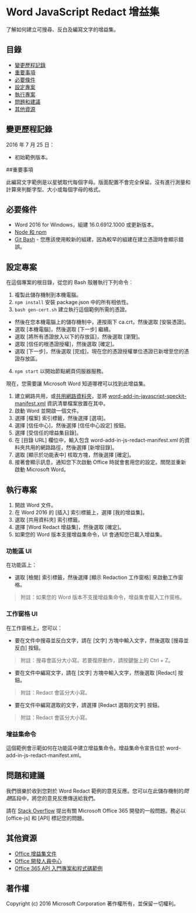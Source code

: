 # Word  JavaScript Redact 增益集

了解如何建立可搜尋、反白及編寫文字的增益集。    

## 目錄
* [變更歷程記錄](#變更歷程記錄)
* [重要事項](#重要事項)
* [必要條件](#必要條件)
* [設定專案](#設定專案)
* [執行專案](#執行專案)
* [問題和建議](#問題和建議)
* [其他資源](#其他資源)

## 變更歷程記錄

2016 年 7 月 25 日：
* 初始範例版本。

##重要事項

此編寫文字範例是以星號取代每個字母。版面配置不會完全保留。沒有進行測量和計算來判斷字型、大小或每個字母的格式。

## 必要條件

* Word 2016 for Windows，組建 16.0.6912.1000 或更新版本。
* [Node 和 npm](https://nodejs.org/en/)
* [Git Bash](https://git-scm.com/downloads) - 您應該使用較新的組建，因為較早的組建在建立憑證時會顯示錯誤。

## 設定專案

在這個專案的根目錄，從您的 Bash 殼層執行下列命令︰

1. 複製此儲存機制到本機電腦。
2. ```npm install``` 安裝 package.json 中的所有相依性。
3. ```bash gen-cert.sh``` 建立執行這個範例所需的憑證。 
* 然後在您本機電腦上的儲存機制中，連按兩下 ca.crt，然後選取 [安裝憑證]<e />。 
* 選取 [本機電腦]<e />，然後選取 [下一步]<e /> 繼續。 
* 選取 [將所有憑證放入以下的存放區]<e />，然後選取 [瀏覽]<e />。  
* 選取 [信任的根憑證授權]<e />，然後選取 [確定]<e />。 
* 選取 [下一步]<e />，然後選取 [完成]<e />，現在您的憑證授權單位憑證已新增至您的憑證存放區。
4. ```npm start``` 以開始節點網頁伺服器服務。

現在，您需要讓 Microsoft Word 知道哪裡可以找到此增益集。

1. 建立網路共用，或[共用網路資料夾](https://technet.microsoft.com/zh-tw/library/cc770880.aspx)，並將 [word-add-in-javascript-speckit-manifest.xml](word-add-in-javascript-speckit-manifest.xml) 資訊清單檔案放置在其中。
3. 啟動 Word 並開啟一個文件。
4. 選擇 [檔案]<e /> 索引標籤，然後選擇 [選項]<e />。
5. 選擇 [信任中心]<e />，然後選擇 [信任中心設定]<e /> 按鈕。
6. 選擇 [受信任的增益集目錄]<e />。
7. 在 [目錄 URL]<e /> 欄位中，輸入包含 word-add-in-js-redact-manifest.xml 的資料夾共用的網路路徑，然後選擇 [新增目錄]<e />。
8. 選取 [顯示於功能表中]<e /> 核取方塊，然後選擇 [確定]<e />。
9. 接著會顯示訊息，通知您下次啟動 Office 時就會套用您的設定。關閉並重新啟動 Microsoft Word。

## 執行專案

1. 開啟 Word 文件。
2. 在 Word 2016 的 [插入]<e /> 索引標籤上，選擇 [我的增益集]<e />。
3. 選取 [共用資料夾]<e /> 索引標籤。
4. 選擇 [Word Redact 增益集]<e />，然後選取 [確定]<e />。
5. 如果您的 Word 版本支援增益集命令，UI 會通知您已載入增益集。

### 功能區 UI

在功能區上：
* 選取 [檢閱]<e /> 索引標籤，然後選擇 [顯示 Redaction 工作窗格]<e /> 來啟動工作窗格。

 > 附註：如果您的 Word 版本不支援增益集命令，增益集會載入工作窗格。

### 工作窗格 UI

在工作窗格上，您可以：
* 要在文件中搜尋並反白文字，請在 [文字] 方塊中輸入文字，然後選取 [搜尋並反白]<e /> 按鈕。
  
> 附註：搜尋會區分大小寫。若要復原動作，請按鍵盤上的 Ctrl + Z。

* 要在文件中編寫文字，請在 [文字] 方塊中輸入文字，然後選取 [Redact]<e /> 按鈕。
  
> 附註：Redact 會區分大小寫。   

* 要在文件中編寫選取的文字，請選擇 [Redact 選取的文字]<e /> 按鈕。
  
> 附註：Redact 會區分大小寫。       
  
### 增益集命令

這個範例會示範如何在功能區中建立增益集命令。增益集命令宣告位於 word-add-in-js-redact-manifest.xml。 

## 問題和建議

我們很樂於收到您對於 Word Redact 範例的意見反應。您可以在此儲存機制的*問題*區段中，將您的意見反應傳送給我們。

請在 [Stack Overflow](http://stackoverflow.com/questions/tagged/office-js+API) 提出有關 Microsoft Office 365 開發的一般問題。務必以 [office-js] 和 [API] 標記您的問題。

## 其他資源

* [Office 增益集文件](https://msdn.microsoft.com/zh-tw/library/office/jj220060.aspx)
* [Office 開發人員中心](http://dev.office.com/)
* [Office 365 API 入門專案和程式碼範例](http://msdn.microsoft.com/en-us/office/office365/howto/starter-projects-and-code-samples)

## 著作權
Copyright (c) 2016 Microsoft Corporation 著作權所有，並保留一切權利。


